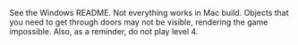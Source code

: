 See the Windows README.
Not everything works in Mac build.
Objects that you need to get through doors may not be visible, rendering the game impossible.
Also, as a reminder, do not play level 4.
